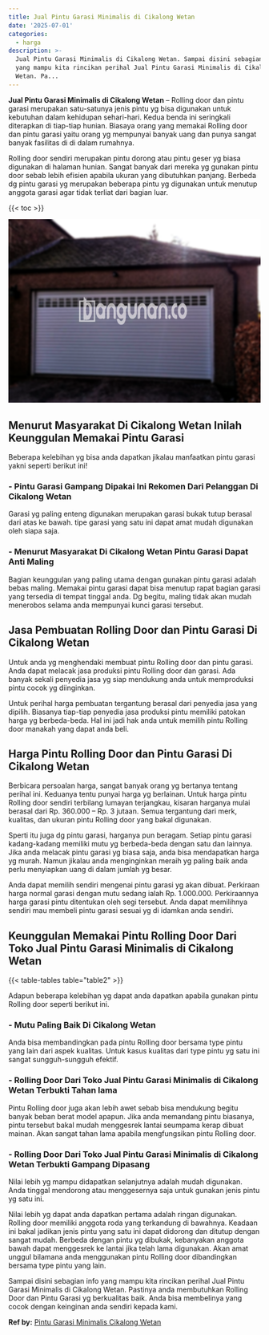 ```yaml
---
title: Jual Pintu Garasi Minimalis di Cikalong Wetan
date: '2025-07-01'
categories:
  - harga
description: >-
  Jual Pintu Garasi Minimalis di Cikalong Wetan. Sampai disini sebagian info
  yang mampu kita rincikan perihal Jual Pintu Garasi Minimalis di Cikalong
  Wetan. Pa...
---
```


**Jual Pintu Garasi Minimalis di Cikalong Wetan** – Rolling door dan pintu garasi merupakan satu-satunya jenis pintu yg bisa digunakan untuk kebutuhan dalam kehidupan sehari-hari. Kedua benda ini seringkali diterapkan di tiap-tiap hunian. Biasaya orang yang memakai Rolling door dan pintu garasi yaitu orang yg mempunyai banyak uang dan punya sangat banyak fasilitas di di dalam rumahnya.

Rolling door sendiri merupakan pintu dorong atau pintu geser yg biasa digunakan di halaman hunian. Sangat banyak dari mereka yg gunakan pintu door sebab lebih efisien apabila ukuran yang dibutuhkan panjang. Berbeda dg pintu garasi yg merupakan beberapa pintu yg digunakan untuk menutup anggota garasi agar tidak terliat dari bagian luar.

{{< toc >}}

![Jual Pintu Garasi Minimalis di Cikalong Wetan](/images/pintu-garasi-27.png)

## Menurut Masyarakat Di Cikalong Wetan Inilah Keunggulan Memakai Pintu Garasi

Beberapa kelebihan yg bisa anda dapatkan jikalau manfaatkan pintu garasi yakni seperti berikut ini!

### \- Pintu Garasi Gampang Dipakai Ini Rekomen Dari Pelanggan Di Cikalong Wetan

Garasi yg paling enteng digunakan merupakan garasi bukak tutup berasal dari atas ke bawah. tipe garasi yang satu ini dapat amat mudah digunakan oleh siapa saja.

### \- Menurut Masyarakat Di Cikalong Wetan Pintu Garasi Dapat Anti Maling

Bagian keunggulan yang paling utama dengan gunakan pintu garasi adalah bebas maling. Memakai pintu garasi dapat bisa menutup rapat bagian garasi yang tersedia di tempat tinggal anda. Dg begitu, maling tidak akan mudah menerobos selama anda mempunyai kunci garasi tersebut.

## Jasa Pembuatan Rolling Door dan Pintu Garasi Di Cikalong Wetan

Untuk anda yg menghendaki membuat pintu Rolling door dan pintu garasi. Anda dapat melacak jasa produksi pintu Rolling door dan garasi. Ada banyak sekali penyedia jasa yg siap mendukung anda untuk memproduksi pintu cocok yg diinginkan.

Untuk perihal harga pembuatan tergantung berasal dari penyedia jasa yang dipilih. Biasanya tiap-tiap penyedia jasa produksi pintu memiliki patokan harga yg berbeda-beda. Hal ini jadi hak anda untuk memilih pintu Rolling door manakah yang dapat anda beli.

## Harga Pintu Rolling Door dan Pintu Garasi Di Cikalong Wetan

Berbicara persoalan harga, sangat banyak orang yg bertanya tentang perihal ini. Keduanya tentu punyai harga yg berlainan. Untuk harga pintu Rolling door sendiri terbilang lumayan terjangkau, kisaran harganya mulai berasal dari Rp. 360.000 – Rp. 3 jutaan. Semua tergantung dari merk, kualitas, dan ukuran pintu Rolling door yang bakal digunakan.

Sperti itu juga dg pintu garasi, harganya pun beragam. Setiap pintu garasi kadang-kadang memiliki mutu yg berbeda-beda dengan satu dan lainnya. Jika anda melacak pintu garasi yg biasa saja, anda bisa mendapatkan harga yg murah. Namun jikalau anda menginginkan meraih yg paling baik anda perlu menyiapkan uang di dalam jumlah yg besar.

Anda dapat memilih sendiri mengenai pintu garasi yg akan dibuat. Perkiraan harga normal garasi dengan mutu sedang ialah Rp. 1.000.000. Perkiraannya harga garasi pintu ditentukan oleh segi tersebut. Anda dapat memilihnya sendiri mau membeli pintu garasi sesuai yg di idamkan anda sendiri.

## Keunggulan Memakai Pintu Rolling Door Dari Toko Jual Pintu Garasi Minimalis di Cikalong Wetan

{{< table-tables table="table2" >}}

Adapun beberapa kelebihan yg dapat anda dapatkan apabila gunakan pintu Rolling door seperti berikut ini.

### \- Mutu Paling Baik Di Cikalong Wetan

Anda bisa membandingkan pada pintu Rolling door bersama type pintu yang lain dari aspek kualitas. Untuk kasus kualitas dari type pintu yg satu ini sangat sungguh-sungguh efektif.

### \- Rolling Door Dari Toko Jual Pintu Garasi Minimalis di Cikalong Wetan Terbukti Tahan lama

Pintu Rolling door juga akan lebih awet sebab bisa mendukung begitu banyak beban berat model apapun. Jika anda memandang pintu biasanya, pintu tersebut bakal mudah menggesrek lantai seumpama kerap dibuat mainan. Akan sangat tahan lama apabila mengfungsikan pintu Rolling door.

### \- Rolling Door Dari Toko Jual Pintu Garasi Minimalis di Cikalong Wetan Terbukti Gampang Dipasang

Nilai lebih yg mampu didapatkan selanjutnya adalah mudah digunakan. Anda tinggal mendorong atau menggesernya saja untuk gunakan jenis pintu yg satu ini.

Nilai lebih yg dapat anda dapatkan pertama adalah ringan digunakan. Rolling door memiliki anggota roda yang terkandung di bawahnya. Keadaan ini bakal jadikan jenis pintu yang satu ini dapat didorong dan ditutup dengan sangat mudah. Berbeda dengan pintu yg dibukak, kebanyakan anggota bawah dapat menggesrek ke lantai jika telah lama digunakan. Akan amat unggul bilamana anda menggunakan pintu Rolling door dibandingkan bersama type pintu yang lain.

Sampai disini sebagian info yang mampu kita rincikan perihal Jual Pintu Garasi Minimalis di Cikalong Wetan. Pastinya anda membutuhkan Rolling Door dan Pintu Garasi yg berkualitas baik. Anda bisa membelinya yang cocok dengan keinginan anda sendiri kepada kami.

**Ref by:** [Pintu Garasi Minimalis Cikalong Wetan](https://id.wikipedia.org/wiki/Pintu)
